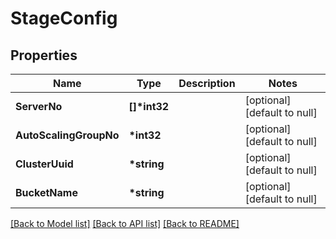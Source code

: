 # StageConfig

## Properties

| Name                   | Type          | Description | Notes                        |
| ---------------------- | ------------- | ----------- | ---------------------------- |
| **ServerNo**           | **[]\*int32** |             | [optional] [default to null] |
| **AutoScalingGroupNo** | **\*int32**   |             | [optional] [default to null] |
| **ClusterUuid**        | **\*string**  |             | [optional] [default to null] |
| **BucketName**         | **\*string**  |             | [optional] [default to null] |

[[Back to Model list]](../README.md#documentation-for-models) [[Back to API list]](../README.md#documentation-for-api-endpoints) [[Back to README]](../README.md)
